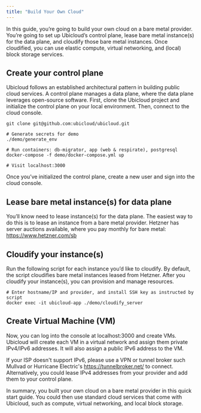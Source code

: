 ```yaml
---
title: "Build Your Own Cloud"
---
```


In this guide, you’re going to build your own cloud on a bare metal
provider. You’re going to set up Ubicloud’s control plane, lease bare metal
instance(s) for the data plane, and cloudify those bare metal instances. Once
cloudified, you can use elastic compute, virtual networking, and (local) block
storage services.


## Create your control plane

Ubicloud follows an established architectural pattern in building public cloud
services. A control plane manages a data plane, where the data plane leverages
open-source software. First, clone the Ubicloud project and initialize the
control plane on your local environment. Then, connect to the cloud console.

```
git clone git@github.com:ubicloud/ubicloud.git

# Generate secrets for demo
./demo/generate_env

# Run containers: db-migrator, app (web & respirate), postgresql
docker-compose -f demo/docker-compose.yml up

# Visit localhost:3000
```

Once you’ve initialized the control plane, create a new user and sign into the
cloud console.


## Lease bare metal instance(s) for data plane

You’ll know need to lease instance(s) for the data plane. The easiest way to do this is to lease an instance from a bare metal provider. Hetzner has server auctions available, where you pay monthly for bare metal: https://www.hetzner.com/sb


## Cloudify your instance(s)

Run the following script for each instance you’d like to cloudify. By default,
the script cloudifies bare metal instances leased from Hetzner. After you
cloudify your instance(s), you can provision and manage resources.

```
# Enter hostname/IP and provider, and install SSH key as instructed by script
docker exec -it ubicloud-app ./demo/cloudify_server
```


## Create Virtual Machine (VM)

Now, you can log into the console at localhost:3000 and create VMs. Ubicloud
will create each VM in a virtual network and assign them private IPv4/IPv6
addresses. It will also assign a public IPv6 address to the VM.

If your ISP doesn't support IPv6, please use a VPN or tunnel broker such Mullvad
or Hurricane Electric's https://tunnelbroker.net/ to connect. Alternatively, you
could lease IPv4 addresses from your provider and add them to your control
plane.

In summary, you built your own cloud on a bare metal provider in this quick
start guide. You could then use standard cloud services that come with Ubicloud,
such as compute, virtual networking, and local block storage.
